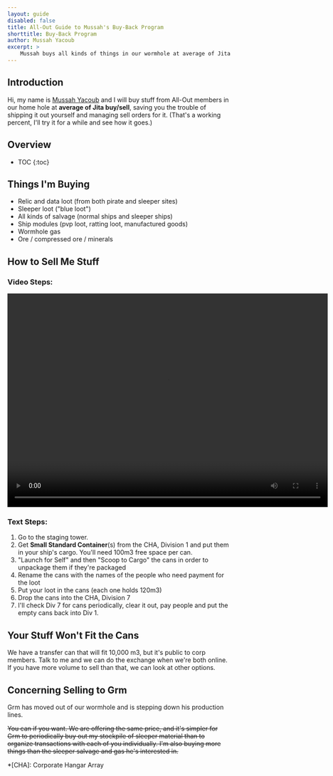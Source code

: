 ```yaml
---
layout: guide
disabled: false
title: All-Out Guide to Mussah's Buy-Back Program
shorttitle: Buy-Back Program
author: Mussah Yacoub
excerpt: >
    Mussah buys all kinds of things in our wormhole at average of Jita Buy/Sell price.
---
```


## Introduction

Hi, my name is [Mussah Yacoub](http://evewho.com/pilot/Mussah+Yacoub) and I will buy stuff from All-Out members in our home hole at **average of Jita buy/sell**, saving you the trouble of shipping it out yourself and managing sell orders for it.  (That's a working percent, I'll try it for a while and see how it goes.)

## Overview

* TOC
{:toc}

## Things I'm Buying

- Relic and data loot (from both pirate and sleeper sites)
- Sleeper loot ("blue loot")
- All kinds of salvage (normal ships and sleeper ships)
- Ship modules (pvp loot, ratting loot, manufactured goods)
- Wormhole gas
- Ore / compressed ore / minerals

## How to Sell Me Stuff

### Video Steps:

<video class="text-center" width="720" height="480" autoplay controls>
  <source src="{{site.baseurl}}/img/lootcans.webm" type="video/webm">
  Your browser does not support the video tag.
</video>

### Text Steps:

1. Go to the staging tower. 
1. Get **Small Standard Container**(s) from the CHA, Division 1 and put them in your ship's cargo.  You'll need 100m3 free space per can.
1. "Launch for Self" and then "Scoop to Cargo" the cans in order to unpackage them if they're packaged
1. Rename the cans with the names of the people who need payment for the loot
1. Put your loot in the cans (each one holds 120m3)
1. Drop the cans into the CHA, Division 7
1. I'll check Div 7 for cans periodically, clear it out, pay people and put the empty cans back into Div 1.

## Your Stuff Won't Fit the Cans

We have a transfer can that will fit 10,000 m3, but it's public to corp members.  Talk to me and we can do the exchange when we're both online.  If you have more volume to sell than that, we can look at other options.

## Concerning Selling to Grm

Grm has moved out of our wormhole and is stepping down his production lines.

<del>You can if you want.  We are offering the same price, and it's simpler for Grm to periodically buy out my stockpile of sleeper material than to organize transactions with each of you individually.  I'm also buying more things than the sleeper salvage and gas he's interested in.</del>

*[CHA]: Corporate Hangar Array
